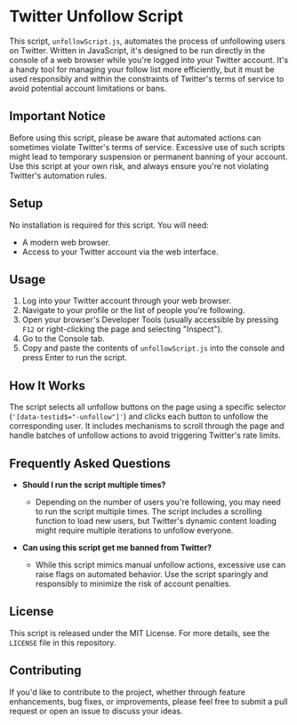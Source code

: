 # Twitter Unfollow Script

This script, `unfollowScript.js`, automates the process of unfollowing users on Twitter. Written in JavaScript, it's designed to be run directly in the console of a web browser while you're logged into your Twitter account. It's a handy tool for managing your follow list more efficiently, but it must be used responsibly and within the constraints of Twitter's terms of service to avoid potential account limitations or bans.

## Important Notice

Before using this script, please be aware that automated actions can sometimes violate Twitter's terms of service. Excessive use of such scripts might lead to temporary suspension or permanent banning of your account. Use this script at your own risk, and always ensure you're not violating Twitter's automation rules.

## Setup

No installation is required for this script. You will need:
- A modern web browser.
- Access to your Twitter account via the web interface.

## Usage

1. Log into your Twitter account through your web browser.
2. Navigate to your profile or the list of people you're following.
3. Open your browser's Developer Tools (usually accessible by pressing `F12` or right-clicking the page and selecting "Inspect").
4. Go to the Console tab.
5. Copy and paste the contents of `unfollowScript.js` into the console and press Enter to run the script.

## How It Works

The script selects all unfollow buttons on the page using a specific selector (`'[data-testid$="-unfollow"]'`) and clicks each button to unfollow the corresponding user. It includes mechanisms to scroll through the page and handle batches of unfollow actions to avoid triggering Twitter's rate limits.

## Frequently Asked Questions

- **Should I run the script multiple times?**
  - Depending on the number of users you're following, you may need to run the script multiple times. The script includes a scrolling function to load new users, but Twitter's dynamic content loading might require multiple iterations to unfollow everyone.

- **Can using this script get me banned from Twitter?**
  - While this script mimics manual unfollow actions, excessive use can raise flags on automated behavior. Use the script sparingly and responsibly to minimize the risk of account penalties.

## License

This script is released under the MIT License. For more details, see the `LICENSE` file in this repository.

## Contributing

If you'd like to contribute to the project, whether through feature enhancements, bug fixes, or improvements, please feel free to submit a pull request or open an issue to discuss your ideas.
